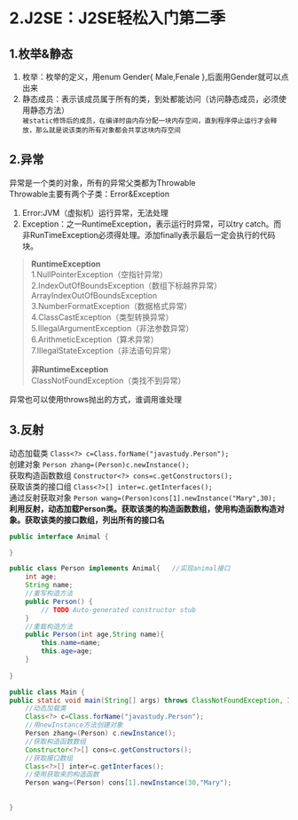 # 2.J2SE：J2SE轻松入门第二季  

## 1.枚举&静态  
1. 枚举：枚举的定义，用enum Gender{ Male,Fenale },后面用Gender就可以点出来
2. 静态成员：表示该成员属于所有的类，到处都能访问（访问静态成员，必须使用静态方法）  
``被static修饰后的成员，在编译时由内存分配一块内存空间，直到程序停止运行才会释放，那么就是说该类的所有对象都会共享这块内存空间``  

## 2.异常  
异常是一个类的对象，所有的异常父类都为Throwable  
Throwable主要有两个子类：Error&Exception  
1. Error:JVM（虚拟机）运行异常，无法处理  
2. Exception：之一RuntimeException，表示运行时异常，可以try catch。而非RunTimeException必须得处理。添加finally表示最后一定会执行的代码块。  

>**RuntimeException**  
>1.NullPointerException（空指针异常）  
>2.IndexOutOfBoundsException（数组下标越界异常） ArrayIndexOutOfBoundsException  
>3.NumberFormatException（数据格式异常）  
>4.ClassCastException（类型转换异常）  
>5.IllegalArgumentException（非法参数异常）  
>6.ArithmeticException（算术异常）  
>7.IllegalStateException（非法语句异常）   
>  
>**非RuntimeException**  
>ClassNotFoundException（类找不到异常）  

异常也可以使用throws抛出的方式，谁调用谁处理  

## 3.反射  

动态加载类 ``Class<?> c=Class.forName("javastudy.Person");``  
创建对象 ``Person zhang=(Person)c.newInstance();``   
获取构造函数数组 ``Constructor<?> cons=c.getConstructors();``  
获取该类的接口组 ``Class<?>[] inter=c.getInterfaces();``  
通过反射获取对象 ``Person wang=(Person)cons[1].newInstance("Mary",30);``  
**利用反射，动态加载Person类。获取该类的构造函数数组，使用构造函数构造对象。获取该类的接口数组，列出所有的接口名**  
```java
public interface Animal {

}

public class Person implements Animal{   //实现animal接口
	int age;
	String name;
	//重写构造方法
	public Person() {
		// TODO Auto-generated constructor stub
	}
	//重载构造方法
	public Person(int age,String name){
		this.name=name;
		this.age=age;
	}
	
}

public class Main {
public static void main(String[] args) throws ClassNotFoundException, InstantiationException, IllegalAccessException, IllegalArgumentException, InvocationTargetException {
	//动态加载类
	Class<?> c=Class.forName("javastudy.Person");
	//用newInstance方法创建对象
	Person zhang=(Person) c.newInstance();
	//获取构造函数数组
	Constructor<?>[] cons=c.getConstructors();
	//获取接口数组
	Class<?>[] inter=c.getInterfaces();
	//使用获取来的构造函数
	Person wang=(Person) cons[1].newInstance(30,"Mary");
	
	
}
```

